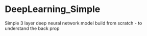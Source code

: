 # DeepLearning_Simple
Simple 3 layer deep neural network model build from scratch - to understand the back prop 
